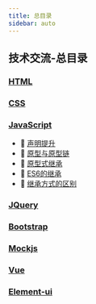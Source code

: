 ```yaml
---
title: 总目录
sidebar: auto
---
```


## 技术交流-总目录

### [HTML](/guide/technical-docs/HTML/)

### [CSS](/guide/technical-docs/CSS/)

### [JavaScript](/guide/technical-docs/JavaScript/)

- :link: [声明提升](JavaScript/声明提升.html)
- :link: [原型与原型链](JavaScript/原型与原型链.html)
- :link: [原型式继承](JavaScript/原型式继承.html)
- :link: [ES6的继承](JavaScript/ES6的继承.html)
- :link: [继承方式的区别](JavaScript/继承方式的区别.html)

### [JQuery](/guide/technical-docs/JQuery/)

### [Bootstrap](/guide/technical-docs/Bootstrap/)

### [Mockjs](/guide/technical-docs/Mockjs/)

### [Vue](/guide/technical-docs/Vue/)

### [Element-ui](/guide/technical-docs/Element-ui/)